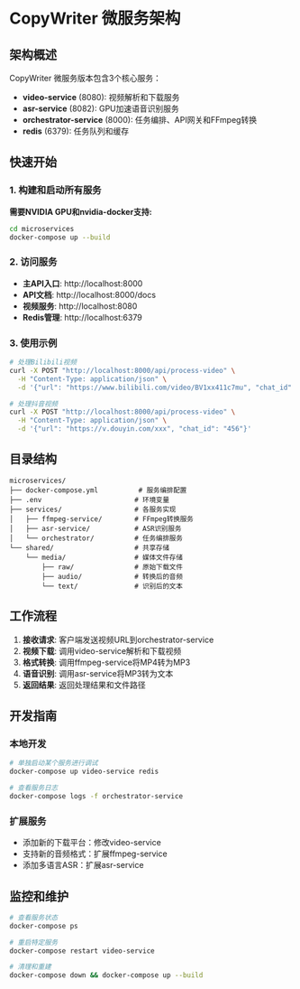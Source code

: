 # CopyWriter 微服务架构

## 架构概述

CopyWriter 微服务版本包含3个核心服务：

- **video-service** (8080): 视频解析和下载服务
- **asr-service** (8082): GPU加速语音识别服务
- **orchestrator-service** (8000): 任务编排、API网关和FFmpeg转换
- **redis** (6379): 任务队列和缓存

## 快速开始

### 1. 构建和启动所有服务

**需要NVIDIA GPU和nvidia-docker支持:**
```bash
cd microservices
docker-compose up --build
```

### 2. 访问服务

- **主API入口**: http://localhost:8000
- **API文档**: http://localhost:8000/docs
- **视频服务**: http://localhost:8080
- **Redis管理**: http://localhost:6379

### 3. 使用示例

```bash
# 处理Bilibili视频
curl -X POST "http://localhost:8000/api/process-video" \
  -H "Content-Type: application/json" \
  -d '{"url": "https://www.bilibili.com/video/BV1xx411c7mu", "chat_id": "123"}'

# 处理抖音视频
curl -X POST "http://localhost:8000/api/process-video" \
  -H "Content-Type: application/json" \
  -d '{"url": "https://v.douyin.com/xxx", "chat_id": "456"}'
```

## 目录结构

```
microservices/
├── docker-compose.yml          # 服务编排配置
├── .env                       # 环境变量
├── services/                  # 各服务实现
│   ├── ffmpeg-service/        # FFmpeg转换服务
│   ├── asr-service/           # ASR识别服务
│   └── orchestrator/          # 任务编排服务
└── shared/                    # 共享存储
    └── media/                 # 媒体文件存储
        ├── raw/               # 原始下载文件
        ├── audio/             # 转换后的音频
        └── text/              # 识别后的文本
```

## 工作流程

1. **接收请求**: 客户端发送视频URL到orchestrator-service
2. **视频下载**: 调用video-service解析和下载视频
3. **格式转换**: 调用ffmpeg-service将MP4转为MP3
4. **语音识别**: 调用asr-service将MP3转为文本
5. **返回结果**: 返回处理结果和文件路径

## 开发指南

### 本地开发
```bash
# 单独启动某个服务进行调试
docker-compose up video-service redis

# 查看服务日志
docker-compose logs -f orchestrator-service
```

### 扩展服务
- 添加新的下载平台：修改video-service
- 支持新的音频格式：扩展ffmpeg-service
- 添加多语言ASR：扩展asr-service

## 监控和维护

```bash
# 查看服务状态
docker-compose ps

# 重启特定服务  
docker-compose restart video-service

# 清理和重建
docker-compose down && docker-compose up --build
```